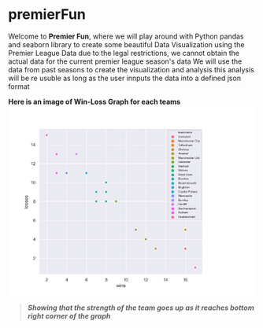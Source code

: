 <h1>premierFun</h1>

Welcome to **Premier Fun**, where we will play around with 
Python pandas and seaborn library to create some beautiful 
Data Visualization using the Premier League Data
due to the legal restrictions, we cannot obtain the actual data for 
the current premier league season's data
We will use the data from past seasons to create the visualization and analysis 
this analysis will be re usuble as long as the user innputs the data into a defined json format 

**Here is an image of Win-Loss Graph for each teams** 
![win-loss ratio graph epl](output.png)

>***Showing that the strength of the team goes up as it reaches bottom right corner of the graph***
